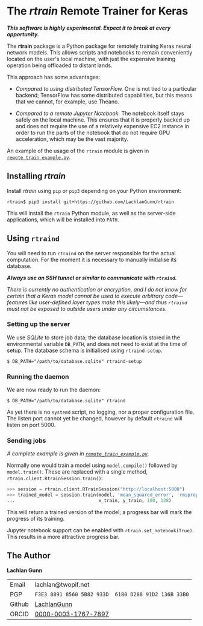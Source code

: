 The _rtrain_ Remote Trainer for Keras
=====================================

___This software is highly experimental.  Expect it to break at every
    opportunity.___

The **rtrain** package is a Python package for remotely training Keras
neural network models.  This allows scripts and notebooks to
remain conveniently located on the user's local machine, with just the
expensive training operation being offloaded to distant lands.

This approach has some advantages:

 - _Compared to using distributed TensorFlow._
    One is not tied to a particular backend; TensorFlow has some distributed
    capabilities, but this means that we cannot, for example, use Theano.
    
 - _Compared to a remote Jupyter Notebook._  The notebook itself stays
    safely on the local machine.  This ensures that it is
    properly backed up and does not require the use of a relatively
    expensive EC2 instance in order to run the parts of the notebook
    that do not require GPU acceleration, which may be the vast majority.
    
An example of the usage of the `rtrain` module is given in
[`remote_train_example.py`](remote_train_example.py).

Installing _rtrain_
-----------------

Install _rtrain_ using `pip` or `pip3` depending on your Python
environment:

```ShellSession
rtrain$ pip3 install git+https://github.com/LachlanGunn/rtrain
``` 

This will install the `rtrain` Python module, as well as the server-side
applications, which will be installed into `PATH`.

Using `rtraind`
---------------

You will need to run `rtraind` on the server responsible for the actual
computation.  For the moment it is necessary to manually initialise
its database.

***Always use an SSH tunnel or similar to communicate with `rtraind`.***

*There is currently no
authentication or encryption, and I do not know for certain that a
_Keras_ model cannot be used to execute arbitrary code&mdash;features
like user-defined layer types make this likely&mdash;and thus `rtraind`
must not be exposed to outside users under any circumstances.*

### Setting up the server

We use _SQLite_ to store job data; the database location is stored in the
environmental variable `DB_PATH`, and does not need to exist at the time
of setup.  The database schema is initialised using `rtraind-setup`.  

```ShellSession
$ DB_PATH="/path/to/database.sqlite" rtraind-setup
```

### Running the daemon

We are now ready to run the daemon:
```ShellSession
$ DB_PATH="/path/to/database.sqlite" rtraind
```
As yet there is no `systemd` script, no logging, nor a proper
configuration file. The listen port cannot yet be changed, however
by default `rtraind` will listen on port 5000.

### Sending jobs

*A complete example is given in
[`remote_train_example.py`](remote_train_example.py).*

Normally one would train a model using `model.compile()` followed by
`model.train()`.  These are replaced with a single method,
`rtrain.client.RtrainSession.train()`:

```python
>>> session = rtrain.client.RTrainSession("http://localhost:5000")
>>> trained_model = session.train(model, 'mean_squared_error', 'rmsprop',
...                               x_train, y_train, 100, 128)       
``` 

This will return a trained version of the model; a progress bar will mark
the progress of its training.

Jupyter notebook support can be enabled with `rtrain.set_notebook(True)`.
This results in a more attractive progress bar.

The Author
----------

**Lachlan Gunn**

<table>
<tr><td>Email</td><td>lachlan@twopif.net</td></tr>
<tr>
    <td>PGP</td>
    <td><code>F3E3 8891 8560 5B82 933D  6180 D288 91D2 136B 33B0</code></td>
</tr>
<tr>
    <td>Github</td>
    <td><a href="https://github.com/lachlangunn">LachlanGunn</a></td>
</tr>
<tr>
    <td>ORCID</td>
    <td><a href="https://orcid.org/0000-0003-1767-7897">0000-0003-1767-7897</a></td>
</tr>
</table>
